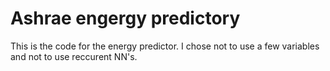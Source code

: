 # Ashrae engergy predictory
 This is the code for the energy predictor. I chose not to use a few variables and not to use reccurent NN's. 